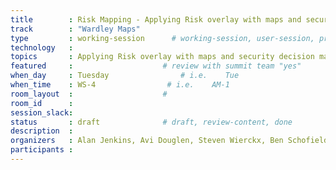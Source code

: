 ```yaml
---
title        : Risk Mapping - Applying Risk overlay with maps and security decision making
track        : "Wardley Maps"
type         : working-session      # working-session, user-session, product-session
technology   :
topics       : Applying Risk overlay with maps and security decision making    # for example ["GDPR"]
featured     :                    # review with summit team "yes"
when_day     : Tuesday                # i.e.    Tue
when_time    : WS-4                # i.e.    AM-1
room_layout  :                    #
room_id      : 
session_slack: 
status       : draft              # draft, review-content, done
description  :
organizers   : Alan Jenkins, Avi Douglen, Steven Wierckx, Ben Schofield, Simon Wardley
participants :
---
```



<!--(add intro)

## WHY

(...)

## What

(...)

## Outcomes

(...)

## References

(...)


## Previous-->
